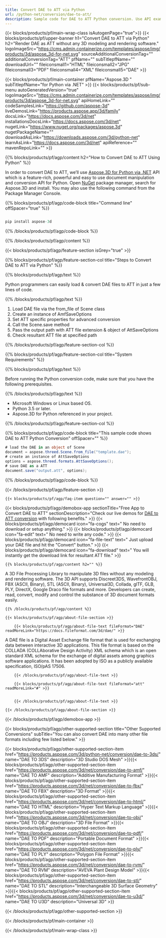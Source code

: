 ```yaml
---
title: Convert DAE to ATT via Python 
url: /python-net/conversion/dae-to-att/ 
description: Sample code for DAE to ATT Python conversion. Use API example code for batch DAE files to ATT conversion within VB.NET, Asp.NET or any .NET based application.
---
```


{{< blocks/products/pf/main-wrap-class isAutogenPage="true">}}
{{< blocks/products/pf/upper-banner h1="Convert DAE to ATT via Python" h2="Render DAE as ATT without any 3D modeling and rendering software." logoImageSrc="https://cms.admin.containerize.com/templates/aspose/img/products/3d/aspose_3d-for-net.svg" sourceAdditionalConversionTag="" additionalConversionTag="ATT" pfName="" subTitlepfName="" downloadUrl="" fileiconsmall1="HTML" fileiconsmall2="JPG" fileiconsmall3="PDF" fileiconsmall4="XML" fileiconsmall5="DAE" >}}

{{< blocks/products/pf/main-container pfName="Aspose.3D " subTitlepfName="for Python via .NET" >}}
{{< blocks/products/pf/sub-menu autoGeneratedVersion="true" logoImageSrc="https://cms.admin.containerize.com/templates/aspose/img/products/3d/aspose_3d-for-net.svg" apiHomeLink="" codeSamplesLink="https://github.com/aspose-3d" liveDemosLink="https://products.aspose.app/3d/family" docsLink="https://docs.aspose.com/3d/net" installationsDocsLink="https://docs.aspose.com/3d/net" nugetLink="https://www.nuget.org/packages/aspose.3d" nugetPackageName="" downloadAsLink="https://downloads.aspose.com/3d/python-net" learnAsLink="https://docs.aspose.com/3d/net" apiReference="" mavenRepoLink="" >}}

{{% blocks/products/pf/agp/content h2="How to Convert DAE to ATT Using Python" %}}

 In order to convert DAE to ATT, we’ll use
 [Aspose.3D for Python via .NET](https://products.aspose.com/3d/net) 
 API which is a feature-rich, powerful and easy to use document manipulation and conversion API for Python. Open
 [NuGet](https://www.nuget.org/packages/aspose.3d) 
 package manager, search for
 Aspose.3D 
 and install. You may also use the following command from the Package Manager Console.

{{% blocks/products/pf/agp/code-block title="Command line" offSpacer="true" %}}

```cs

pip install aspose-3d

```

{{% /blocks/products/pf/agp/code-block %}}

{{% /blocks/products/pf/agp/content %}}

{{< blocks/products/pf/agp/feature-section isGrey="true" >}}

{{% blocks/products/pf/agp/feature-section-col title="Steps to Convert DAE to ATT via Python" %}}

{{% blocks/products/pf/agp/text %}}

 Python programmers can easily load & convert DAE files to ATT in just a few lines of code.

{{% /blocks/products/pf/agp/text %}}

1.  Load DAE file via the from_file of Scene class
1.  Create an instance of AmfSaveOptions
1.  Set ATT specific properties for advanced conversion
1.  Call the Scene.save method
1.  Pass the output path with ATT file extension & object of AttSaveOptions
1.  Check resultant ATT file at specified path

{{% /blocks/products/pf/agp/feature-section-col %}}

{{% blocks/products/pf/agp/feature-section-col title="System Requirements" %}}

{{% blocks/products/pf/agp/text %}}

 Before running the Python conversion code, make sure that you have the following prerequisites.

{{% /blocks/products/pf/agp/text %}}

-  Microsoft Windows or Linux based OS.
-  Python 3.5 or later.
-  Aspose.3D for Python referenced in your project.

{{% /blocks/products/pf/agp/feature-section-col %}}

{{% blocks/products/pf/agp/code-block title="This sample code shows DAE to ATT Python Conversion" offSpacer="" %}}

```cs
# load the DAE in an object of Scene 
document = aspose.threed.Scene.from_file("template.dae");
# create an instance of AttSaveOptions 
options = aspose.threed.formats.AttSaveOptions();
# save DAE as a ATT 
document.save("output.att", options); 

```

{{% /blocks/products/pf/agp/code-block %}}

{{< /blocks/products/pf/agp/feature-section >}}

    {{< blocks/products/pf/agp/faq-item question="" answer="" >}}
 

<!-- aboutfile Starts -->

{{< blocks/products/pf/agp/demobox-app sectionTitle="Free App to Convert DAE to ATT" sectionDescription="Check our live demos for [DAE to ATT conversion](https://products.aspose.app/3d/conversion/dae-to-att) with following benefits." >}}
        {{< blocks/products/pf/agp/democard icon="fa-cogs" text=" No need to download or setup anything." >}}
        {{< blocks/products/pf/agp/democard icon="fa-edit" text=" No need to write any code." >}}
        {{< blocks/products/pf/agp/democard icon="fa-file-text" text=" Just upload your DAE file and hit the \"Convert\" button." >}}
        {{< blocks/products/pf/agp/democard icon="fa-download" text=" You will instantly get the download link for resultant ATT file." >}}

    {{% blocks/products/pf/agp/content h2="" %}}

 A 3D File Processing Library to manipulate 3D files without any modeling and rendering software. The 3D API supports Discreet3DS, WavefrontOBJ, FBX (ASCII, Binary), STL (ASCII, Binary), Universal3D, Collada, glTF, GLB, PLY, DirectX, Google Draco file formats and more. Developers can create, read, convert, modify and control the substance of 3D document formats easily.



    {{% /blocks/products/pf/agp/content %}}

    {{< blocks/products/pf/agp/about-file-section >}}

        {{< blocks/products/pf/agp/about-file-text fileFormat="DAE" readMoreLink="https://docs.fileformat.com/3d/dae/" >}}
A DAE file is a Digital Asset Exchange file format that is used for exchanging data between interactive 3D applications. This file format is based on the COLLADA (COLLAborative Design Activity) XML schema which is an open standard XML schema for the exchange of digital assets among graphics software applications. It has been adopted by ISO as a publicly available specification, ISO/pAS 17506.

        {{< /blocks/products/pf/agp/about-file-text >}}

        {{< blocks/products/pf/agp/about-file-text fileFormat="att" readMoreLink="#" >}}


        {{< /blocks/products/pf/agp/about-file-text >}}

    {{< /blocks/products/pf/agp/about-file-section >}}

{{< /blocks/products/pf/agp/demobox-app >}}

<!-- aboutfile Ends -->

{{< blocks/products/pf/agp/other-supported-section title="Other Supported Conversions" subTitle="You can also convert DAE into many other file formats including few listed below." >}}

{{< blocks/products/pf/agp/other-supported-section-item href="https://products.aspose.com/3d/python-net/conversion/dae-to-3ds/" name="DAE TO 3DS" description="3D Studio DOS Mesh" >}}{{< blocks/products/pf/agp/other-supported-section-item href="https://products.aspose.com/3d/net/conversion/dae-to-amf/" name="DAE TO AMF" description="Additive Manufacturing Format" >}}{{< blocks/products/pf/agp/other-supported-section-item href="https://products.aspose.com/3d/net/conversion/dae-to-fbx/" name="DAE TO FBX" description="3D Format" >}}{{< blocks/products/pf/agp/other-supported-section-item href="https://products.aspose.com/3d/net/conversion/dae-to-html/" name="DAE TO HTML" description="Hyper Text Markup Language" >}}{{< blocks/products/pf/agp/other-supported-section-item href="https://products.aspose.com/3d/net/conversion/dae-to-obj/" name="DAE TO OBJ" description="3D File Format" >}}{{< blocks/products/pf/agp/other-supported-section-item href="https://products.aspose.com/3d/net/conversion/dae-to-pdf/" name="DAE TO PDF" description="Portable Document Format" >}}{{< blocks/products/pf/agp/other-supported-section-item href="https://products.aspose.com/3d/net/conversion/dae-to-ply/" name="DAE TO PLY" description="Polygon File Format" >}}{{< blocks/products/pf/agp/other-supported-section-item href="https://products.aspose.com/3d/net/conversion/dae-to-rvm/" name="DAE TO RVM" description="AVEVA Plant Design Model" >}}{{< blocks/products/pf/agp/other-supported-section-item href="https://products.aspose.com/3d/net/conversion/dae-to-stl/" name="DAE TO STL" description="Interchangeable 3D Surface Geometry" >}}{{< blocks/products/pf/agp/other-supported-section-item href="https://products.aspose.com/3d/net/conversion/dae-to-u3d/" name="DAE TO U3D" description="Universal 3D" >}}

{{< /blocks/products/pf/agp/other-supported-section >}}

{{< /blocks/products/pf/main-container >}}
    
{{< /blocks/products/pf/main-wrap-class >}}